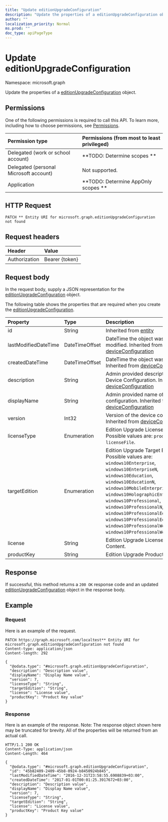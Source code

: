 ```yaml
---
title: "Update editionUpgradeConfiguration"
description: "Update the properties of a editionUpgradeConfiguration object."
author: ""
localization_priority: Normal
ms.prod: ""
doc_type: apiPageType
---
```


# Update editionUpgradeConfiguration

Namespace: microsoft.graph

Update the properties of a [editionUpgradeConfiguration](../resources/editionupgradeconfiguration.md) object.

## Permissions
One of the following permissions is required to call this API. To learn more, including how to choose permissions, see [Permissions](/concepts/permissions-reference.md).

|Permission type|Permissions (from most to least privileged)|
|:---|:---|
|Delegated (work or school account)|**TODO: Determine scopes **|
|Delegated (personal Microsoft account)|Not supported.|
|Application|**TODO: Determine AppOnly scopes **|

## HTTP Request
<!-- {
  "blockType": "ignored"
}
-->
``` http
PATCH ** Entity URI for microsoft.graph.editionUpgradeConfiguration not found
```

## Request headers
|Header|Value|
|:---|:---|
|Authorization|Bearer {token}|

## Request body
In the request body, supply a JSON representation for the [editionUpgradeConfiguration](../resources/editionupgradeconfiguration.md) object.

The following table shows the properties that are required when you create the [editionUpgradeConfiguration](../resources/editionupgradeconfiguration.md).

|Property|Type|Description|
|:---|:---|:---|
|id|String| Inherited from [entity](../resources/entity.md)|
|lastModifiedDateTime|DateTimeOffset|DateTime the object was last modified. Inherited from [deviceConfiguration](../resources/deviceconfiguration.md)|
|createdDateTime|DateTimeOffset|DateTime the object was created. Inherited from [deviceConfiguration](../resources/deviceconfiguration.md)|
|description|String|Admin provided description of the Device Configuration. Inherited from [deviceConfiguration](../resources/deviceconfiguration.md)|
|displayName|String|Admin provided name of the device configuration. Inherited from [deviceConfiguration](../resources/deviceconfiguration.md)|
|version|Int32|Version of the device configuration. Inherited from [deviceConfiguration](../resources/deviceconfiguration.md)|
|licenseType|Enumeration|Edition Upgrade License Type. Possible values are: `productKey`, `licenseFile`.|
|targetEdition|Enumeration|Edition Upgrade Target Edition. Possible values are: `windows10Enterprise`, `windows10EnterpriseN`, `windows10Education`, `windows10EducationN`, `windows10MobileEnterprise`, `windows10HolographicEnterprise`, `windows10Professional`, `windows10ProfessionalN`, `windows10ProfessionalEducation`, `windows10ProfessionalEducationN`, `windows10ProfessionalWorkstation`, `windows10ProfessionalWorkstationN`.|
|license|String|Edition Upgrade License File Content.|
|productKey|String|Edition Upgrade Product Key.|



## Response
If successful, this method returns a `200 OK` response code and an updated [editionUpgradeConfiguration](../resources/editionupgradeconfiguration.md) object in the response body.

## Example

### Request
Here is an example of the request.
<!-- {
  "blockType": "request",
  "name": "update_editionupgradeconfiguration"
}
-->
``` http
PATCH https://graph.microsoft.com/localtest** Entity URI for microsoft.graph.editionUpgradeConfiguration not found
Content-type: application/json
Content-length: 292

{
  "@odata.type": "#microsoft.graph.editionUpgradeConfiguration",
  "description": "Description value",
  "displayName": "Display Name value",
  "version": 7,
  "licenseType": "String",
  "targetEdition": "String",
  "license": "License value",
  "productKey": "Product Key value"
}
```

### Response
Here is an example of the response. Note: The response object shown here may be truncated for brevity. All of the properties will be returned from an actual call.
<!-- {
  "blockType": "response",
  "truncated": true
}
-->
``` http
HTTP/1.1 200 OK
Content-Type: application/json
Content-Length: 464

{
  "@odata.type": "#microsoft.graph.editionUpgradeConfiguration",
  "id": "45b82409-2409-45b8-0924-b8450924b845",
  "lastModifiedDateTime": "2016-12-31T23:58:55.6908839+03:00",
  "createdDateTime": "2017-01-01T00:01:25.3917672+03:00",
  "description": "Description value",
  "displayName": "Display Name value",
  "version": 7,
  "licenseType": "String",
  "targetEdition": "String",
  "license": "License value",
  "productKey": "Product Key value"
}
```

